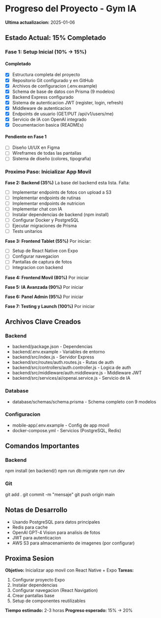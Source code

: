 ﻿# Progreso del Proyecto - Gym IA

**Ultima actualizacion:** 2025-01-06

## Estado Actual: 15% Completado

### Fase 1: Setup Inicial (10% → 15%)

#### Completado
- [x] Estructura completa del proyecto
- [x] Repositorio Git configurado y en GitHub
- [x] Archivos de configuracion (.env.example)
- [x] Schema de base de datos con Prisma (9 modelos)
- [x] Backend Express configurado
- [x] Sistema de autenticacion JWT (register, login, refresh)
- [x] Middleware de autenticacion
- [x] Endpoints de usuario (GET/PUT /api/v1/users/me)
- [x] Servicio de IA con OpenAI integrado
- [x] Documentacion basica (READMEs)

#### Pendiente en Fase 1
- [ ] Diseño UI/UX en Figma
- [ ] Wireframes de todas las pantallas
- [ ] Sistema de diseño (colores, tipografia)

### Proximo Paso: Inicializar App Movil

**Fase 2: Backend (35%)**
La base del backend esta lista. Falta:
- [ ] Implementar endpoints de fotos con upload a S3
- [ ] Implementar endpoints de rutinas
- [ ] Implementar endpoints de nutricion
- [ ] Implementar chat con IA
- [ ] Instalar dependencias de backend (npm install)
- [ ] Configurar Docker y PostgreSQL
- [ ] Ejecutar migraciones de Prisma
- [ ] Tests unitarios

**Fase 3: Frontend Tablet (55%)**
Por iniciar:
- [ ] Setup de React Native con Expo
- [ ] Configurar navegacion
- [ ] Pantallas de captura de fotos
- [ ] Integracion con backend

**Fase 4: Frontend Movil (80%)**
Por iniciar

**Fase 5: IA Avanzada (90%)**
Por iniciar

**Fase 6: Panel Admin (95%)**
Por iniciar

**Fase 7: Testing y Launch (100%)**
Por iniciar

## Archivos Clave Creados

### Backend
- backend/package.json - Dependencias
- backend/.env.example - Variables de entorno
- backend/src/index.js - Servidor Express
- backend/src/routes/auth.routes.js - Rutas de auth
- backend/src/controllers/auth.controller.js - Logica de auth
- backend/src/middleware/auth.middleware.js - Middleware JWT
- backend/src/services/ai/openai.service.js - Servicio de IA

### Database
- database/schemas/schema.prisma - Schema completo con 9 modelos

### Configuracion
- mobile-app/.env.example - Config de app movil
- docker-compose.yml - Servicios (PostgreSQL, Redis)

## Comandos Importantes

### Backend
npm install (en backend/)
npm run db:migrate
npm run dev

### Git
git add .
git commit -m "mensaje"
git push origin main

## Notas de Desarrollo

- Usando PostgreSQL para datos principales
- Redis para cache
- OpenAI GPT-4 Vision para analisis de fotos
- JWT para autenticacion
- AWS S3 para almacenamiento de imagenes (por configurar)

## Proxima Sesion

**Objetivo:** Inicializar app movil con React Native + Expo
**Tareas:**
1. Configurar proyecto Expo
2. Instalar dependencias
3. Configurar navegacion (React Navigation)
4. Crear pantallas base
5. Setup de componentes reutilizables

**Tiempo estimado:** 2-3 horas
**Progreso esperado:** 15% → 20%
